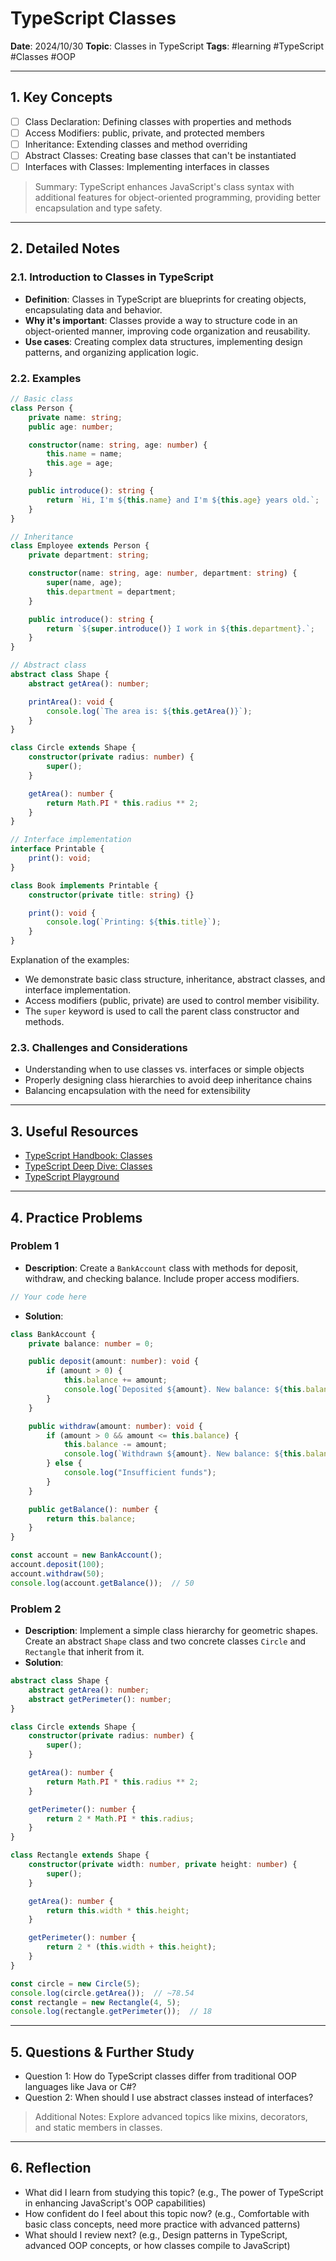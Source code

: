 # TypeScript Classes

**Date**: 2024/10/30
**Topic**: Classes in TypeScript
**Tags**: #learning #TypeScript #Classes #OOP

---

## 1. Key Concepts

- [ ] Class Declaration: Defining classes with properties and methods
- [ ] Access Modifiers: public, private, and protected members
- [ ] Inheritance: Extending classes and method overriding
- [ ] Abstract Classes: Creating base classes that can't be instantiated
- [ ] Interfaces with Classes: Implementing interfaces in classes

> Summary: TypeScript enhances JavaScript's class syntax with additional features for object-oriented programming, providing better encapsulation and type safety.

---

## 2. Detailed Notes

### 2.1. Introduction to Classes in TypeScript

- **Definition**: Classes in TypeScript are blueprints for creating objects, encapsulating data and behavior.
- **Why it's important**: Classes provide a way to structure code in an object-oriented manner, improving code organization and reusability.
- **Use cases**: Creating complex data structures, implementing design patterns, and organizing application logic.

### 2.2. Examples

```typescript
// Basic class
class Person {
    private name: string;
    public age: number;

    constructor(name: string, age: number) {
        this.name = name;
        this.age = age;
    }

    public introduce(): string {
        return `Hi, I'm ${this.name} and I'm ${this.age} years old.`;
    }
}

// Inheritance
class Employee extends Person {
    private department: string;

    constructor(name: string, age: number, department: string) {
        super(name, age);
        this.department = department;
    }

    public introduce(): string {
        return `${super.introduce()} I work in ${this.department}.`;
    }
}

// Abstract class
abstract class Shape {
    abstract getArea(): number;

    printArea(): void {
        console.log(`The area is: ${this.getArea()}`);
    }
}

class Circle extends Shape {
    constructor(private radius: number) {
        super();
    }

    getArea(): number {
        return Math.PI * this.radius ** 2;
    }
}

// Interface implementation
interface Printable {
    print(): void;
}

class Book implements Printable {
    constructor(private title: string) {}

    print(): void {
        console.log(`Printing: ${this.title}`);
    }
}
```

Explanation of the examples:

- We demonstrate basic class structure, inheritance, abstract classes, and interface implementation.
- Access modifiers (public, private) are used to control member visibility.
- The `super` keyword is used to call the parent class constructor and methods.

### 2.3. Challenges and Considerations

- Understanding when to use classes vs. interfaces or simple objects
- Properly designing class hierarchies to avoid deep inheritance chains
- Balancing encapsulation with the need for extensibility

---

## 3. Useful Resources

- [TypeScript Handbook: Classes](https://www.typescriptlang.org/docs/handbook/classes.html)
- [TypeScript Deep Dive: Classes](https://basarat.gitbook.io/typescript/future-javascript/classes)
- [TypeScript Playground](https://www.typescriptlang.org/play)

---

## 4. Practice Problems

### Problem 1

- **Description**: Create a `BankAccount` class with methods for deposit, withdraw, and checking balance. Include proper access modifiers.

```typescript
// Your code here
```

- **Solution**:

```typescript
class BankAccount {
    private balance: number = 0;

    public deposit(amount: number): void {
        if (amount > 0) {
            this.balance += amount;
            console.log(`Deposited ${amount}. New balance: ${this.balance}`);
        }
    }

    public withdraw(amount: number): void {
        if (amount > 0 && amount <= this.balance) {
            this.balance -= amount;
            console.log(`Withdrawn ${amount}. New balance: ${this.balance}`);
        } else {
            console.log("Insufficient funds");
        }
    }

    public getBalance(): number {
        return this.balance;
    }
}

const account = new BankAccount();
account.deposit(100);
account.withdraw(50);
console.log(account.getBalance());  // 50
```

### Problem 2

- **Description**: Implement a simple class hierarchy for geometric shapes. Create an abstract `Shape` class and two concrete classes `Circle` and `Rectangle` that inherit from it.
- **Solution**:

```typescript
abstract class Shape {
    abstract getArea(): number;
    abstract getPerimeter(): number;
}

class Circle extends Shape {
    constructor(private radius: number) {
        super();
    }

    getArea(): number {
        return Math.PI * this.radius ** 2;
    }

    getPerimeter(): number {
        return 2 * Math.PI * this.radius;
    }
}

class Rectangle extends Shape {
    constructor(private width: number, private height: number) {
        super();
    }

    getArea(): number {
        return this.width * this.height;
    }

    getPerimeter(): number {
        return 2 * (this.width + this.height);
    }
}

const circle = new Circle(5);
console.log(circle.getArea());  // ~78.54
const rectangle = new Rectangle(4, 5);
console.log(rectangle.getPerimeter());  // 18
```

---

## 5. Questions & Further Study

- Question 1: How do TypeScript classes differ from traditional OOP languages like Java or C#?
- Question 2: When should I use abstract classes instead of interfaces?

> Additional Notes: Explore advanced topics like mixins, decorators, and static members in classes.

---

## 6. Reflection

- What did I learn from studying this topic? (e.g., The power of TypeScript in enhancing JavaScript's OOP capabilities)
- How confident do I feel about this topic now? (e.g., Comfortable with basic class concepts, need more practice with advanced patterns)
- What should I review next? (e.g., Design patterns in TypeScript, advanced OOP concepts, or how classes compile to JavaScript)
